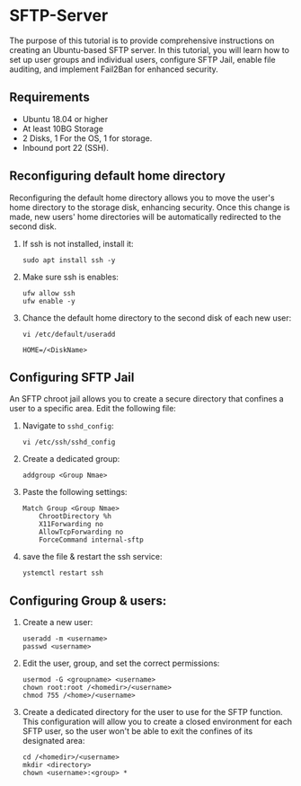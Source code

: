
# SFTP-Server
The purpose of this tutorial is to provide comprehensive instructions on creating an Ubuntu-based SFTP server. In this tutorial, you will learn how to set up user groups and individual users, configure SFTP Jail, enable file auditing, and implement Fail2Ban for enhanced security.


## Requirements
- Ubuntu 18.04 or higher
- At least 10BG Storage 
- 2 Disks, 1 For the OS, 1 for storage.
- Inbound port 22 (SSH).

## Reconfiguring default home directory
Reconfiguring the default home directory allows you to move the user's home directory to the storage disk, enhancing security. Once this change is made, new users' home directories will be automatically redirected to the second disk.
1. If ssh is not installed, install it:
    ```
    sudo apt install ssh -y
    
    ```
2. Make sure ssh is enables:
    ```
    ufw allow ssh
    ufw enable -y
    ```
3. Chance the default home directory to the second disk of each new user:
    ```
    vi /etc/default/useradd
  
    HOME=/<DiskName>
    ```
## Configuring SFTP Jail
An SFTP chroot jail allows you to create a secure directory that confines a user to a specific area.
Edit the following file:
1. Navigate to ```sshd_config```:
    ```
    vi /etc/ssh/sshd_config
    ```
2. Create a dedicated group:
    ```
    addgroup <Group Nmae>
    ```
2. Paste the following settings:
    ```
    Match Group <Group Nmae>
        ChrootDirectory %h
        X11Forwarding no
        AllowTcpForwarding no
        ForceCommand internal-sftp
    ```
3. save the file & restart the ssh service:
    ```
    ystemctl restart ssh
    ```

## Configuring Group & users:
1. Create a new user: 
    ```
    useradd -m <username>
    passwd <username>
    ```
2. Edit the user, group, and set the correct permissions:
    ```
    usermod -G <groupname> <username>
    chown root:root /<homedir>/<username>
    chmod 755 /<home>/<username>
    ```

3. Create a dedicated directory for the user to use for the SFTP function.
  This configuration will allow you to create a closed environment for each SFTP user, so the user won't be able to exit the confines of its designated area:
    ```
    cd /<homedir>/<username>
    mkdir <directory>
    chown <username>:<group> *
    ```


